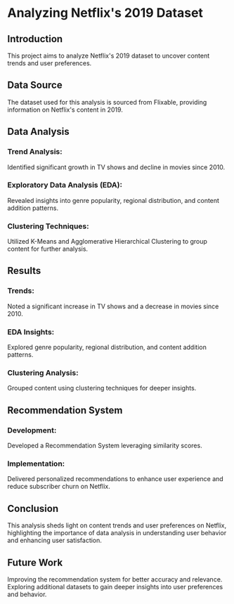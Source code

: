 # Analyzing Netflix's 2019 Dataset
## Introduction
This project aims to analyze Netflix's 2019 dataset to uncover content trends and user preferences.

## Data Source
The dataset used for this analysis is sourced from Flixable, providing information on Netflix's content in 2019.

## Data Analysis
### Trend Analysis:
Identified significant growth in TV shows and decline in movies since 2010.
### Exploratory Data Analysis (EDA):
Revealed insights into genre popularity, regional distribution, and content addition patterns.
### Clustering Techniques:
Utilized K-Means and Agglomerative Hierarchical Clustering to group content for further analysis.
## Results
### Trends:
Noted a significant increase in TV shows and a decrease in movies since 2010.
### EDA Insights:
Explored genre popularity, regional distribution, and content addition patterns.
### Clustering Analysis:
Grouped content using clustering techniques for deeper insights.
## Recommendation System
### Development:
Developed a Recommendation System leveraging similarity scores.
### Implementation:
Delivered personalized recommendations to enhance user experience and reduce subscriber churn on Netflix.
## Conclusion
This analysis sheds light on content trends and user preferences on Netflix, highlighting the importance of data analysis in understanding user behavior and enhancing user satisfaction.

## Future Work
Improving the recommendation system for better accuracy and relevance.
Exploring additional datasets to gain deeper insights into user preferences and behavior.
